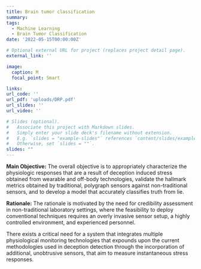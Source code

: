 ```yaml
---
title: Brain tumor classification
summary: 
tags:
  - Machine Learning
  - Brain Tumor Classification
date: '2022-05-15T00:00:00Z'

# Optional external URL for project (replaces project detail page).
external_link: ''

image:
  caption: M
  focal_point: Smart

links:
url_code: ''
url_pdf: 'uploads/DRP.pdf'
url_slides: ''
url_video: ''

# Slides (optional).
#   Associate this project with Markdown slides.
#   Simply enter your slide deck's filename without extension.
#   E.g. `slides = "example-slides"` references `content/slides/example-slides.md`.
#   Otherwise, set `slides = ""`.
slides: ""
---
```



**Main Objective:** The overall objective is to appropriately characterize the physiologic responses that are a result of deception induced stress obtained from wearable and off-body technologies, validate the hallmark metrics obtained by traditional, polygraph sensors against non-traditional sensors, and to develop a model that accurately classifies truth from lie.

**Rationale:** The rationale is motivated by the need for credibility assessment in non-traditional laboratory settings, where the feasibility to deploy conventional techniques requires an overly invasive sensor setup, a highly controlled environment, and experienced personnel.

There exists a critical need for a system that integrates multiple physiological monitoring technologies that expounds upon the current methodologies used in deception detection through the incorporation of additional, unobtrusive sensors, that aim to measure instantaneous stress responses.
